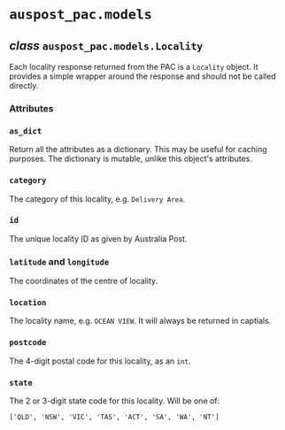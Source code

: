 # `auspost_pac.models`

## *class* `auspost_pac.models.Locality`

Each locality response returned from the PAC is a `Locality` object. It
provides a simple wrapper around the response and should not be called
directly.

### Attributes

### `as_dict`

Return all the attributes as a dictionary. This may be useful for caching
purposes. The dictionary is mutable, unlike this object's attributes.

### `category`

The category of this locality, e.g. `Delivery Area`.

### `id`

The unique locality ID as given by Australia Post.

### `latitude` and `longitude`

The coordinates of the centre of locality.

### `location`

The locality name, e.g. `OCEAN VIEW`. It will always be returned in captials.

### `postcode`

The 4-digit postal code for this locality, as an `int`.

### `state`

The 2 or 3-digit state code for this locality. Will be one of:

```
['QLD', 'NSW', 'VIC', 'TAS', 'ACT', 'SA', 'WA', 'NT']
```

